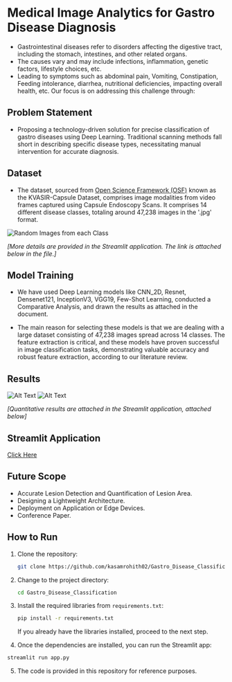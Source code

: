 # Medical Image Analytics for Gastro Disease Diagnosis

- Gastrointestinal diseases refer to disorders affecting the digestive tract, including the stomach, intestines, and other related organs.
- The causes vary and may include infections, inflammation, genetic factors, lifestyle choices, etc.
- Leading to symptoms such as abdominal pain, Vomiting, Constipation, Feeding intolerance, diarrhea, nutritional deficiencies, impacting overall health, etc. Our focus is on addressing this challenge through:

## Problem Statement

- Proposing a technology-driven solution for precise classification of gastro diseases using Deep Learning. Traditional scanning methods fall short in describing specific disease types, necessitating manual intervention for accurate diagnosis.

## Dataset

- The dataset, sourced from [Open Science Framework (OSF)](https://osf.io/dv2ag/) known as the KVASIR-Capsule Dataset, comprises image modalities from video frames captured using Capsule Endoscopy Scans. It comprises 14 different disease classes, totaling around 47,238 images in the '.jpg' format.

![Random Images from each Class](https://drive.google.com/uc?export=download&id=1zF-Yp1HqqzWcEvtLpqzGBm-zH16cCf7Z)


*[More details are provided in the Streamlit application. The link is attached below in the file.]*

## Model Training

- We have used Deep Learning models like CNN_2D, Resnet, Densenet121, InceptionV3, VGG19, Few-Shot Learning, conducted a Comparative Analysis, and drawn the results as attached in the document.

- The main reason for selecting these models is that we are dealing with a large dataset consisting of 47,238 images spread across 14 classes. The feature extraction is critical, and these models have proven successful in image classification tasks, demonstrating valuable accuracy and robust feature extraction, according to our literature review.

## Results

![Alt Text](https://drive.google.com/uc?export=download&id=1je0fPyglTW1eW1cajH8C1_7Gr-jG0bPz)
![Alt Text](https://drive.google.com/uc?export=download&id=1-0UjG1Sqcarq-qanb_2HxpUTBu4I7Xlq)


*[Quantitative results are attached in the Streamlit application, attached below]*


## Streamlit Application
[Click Here](https://gastrodiseaseclassification.streamlit.app/)

## Future Scope

- Accurate Lesion Detection and Quantification of Lesion Area.
- Designing a Lightweight Architecture.
- Deployment on Application or Edge Devices.
- Conference Paper.

## How to Run

1. Clone the repository:

   ```bash
   git clone https://github.com/kasamrohith02/Gastro_Disease_Classification
   ```

2. Change to the project directory:

   ```bash
   cd Gastro_Disease_Classification
   ```

3. Install the required libraries from `requirements.txt`:

   ```bash
   pip install -r requirements.txt
   ```
   If you already have the libraries installed, proceed to the next step.

4. Once the dependencies are installed, you can run the Streamlit app:

```bash
streamlit run app.py
```

5. The code is provided in this repository for reference purposes.

